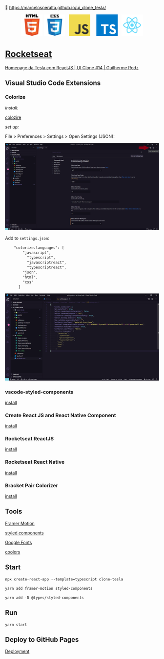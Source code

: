 :link: https://marcelosperalta.github.io/ui_clone_tesla/

<div align="center">
    <img src="./readme/logo_html.png" width="70">
    <img src="./readme/logo_css.png" width="70">
    &nbsp;
    <img src="./readme/logo_javascript.png" width="70">
    &nbsp;
    &nbsp;
    <img src="./readme/logo_typescript.png" width="70">
    &nbsp;
    <img src="./readme/logo_react.png" width="70">
</div>

# [Rocketseat](https://rocketseat.com.br/)

[Homepage da Tesla com ReactJS | UI Clone #14 | Guilherme Rodz](https://www.youtube.com/watch?v=Mf4Se4ZGcG8&t=1s)  

## Visual Studio Code Extensions

### Colorize

_install:_

[colozire](https://marketplace.visualstudio.com/items?itemName=kamikillerto.vscode-colorize)

_set up:_

File > Preferences > Settings > Open Settings (JSON):  

![settings.json](./readme/vsc_1.png)  

Add to ```settings.json```:

```
    "colorize.languages": [
        "javascript",
          "typescript",
          "javascriptreact",
          "typescriptreact",
        "json",
        "html",
        "css"
      ]
```

![settings.json](./readme/vsc_2.png)  

### vscode-styled-components

[install](https://marketplace.visualstudio.com/items?itemName=jpoissonnier.vscode-styled-components)

### Create React JS and React Native Component

[install](https://marketplace.visualstudio.com/items?itemName=ricardo-emerson.create-react-tsx-component)

### Rocketseat ReactJS

[install](https://marketplace.visualstudio.com/items?itemName=rocketseat.RocketseatReactJS)

### Rocketseat React Native

[install](https://marketplace.visualstudio.com/items?itemName=rocketseat.RocketseatReactNative)

### Bracket Pair Colorizer

[install](https://marketplace.visualstudio.com/items?itemName=CoenraadS.bracket-pair-colorizer)

## Tools

[Framer Motion](https://www.framer.com/motion/)  

[styled components](https://styled-components.com/)  

[Google Fonts](https://fonts.google.com/)  

[coolors](https://coolors.co/)  

## Start

```
npx create-react-app --template=typescript clone-tesla
```

```
yarn add framer-motion styled-components
```

```
yarn add -D @types/styled-components
```

## Run

```
yarn start
```

## Deploy to GitHub Pages

[Deployment](https://create-react-app.dev/docs/deployment/#github-pages)  